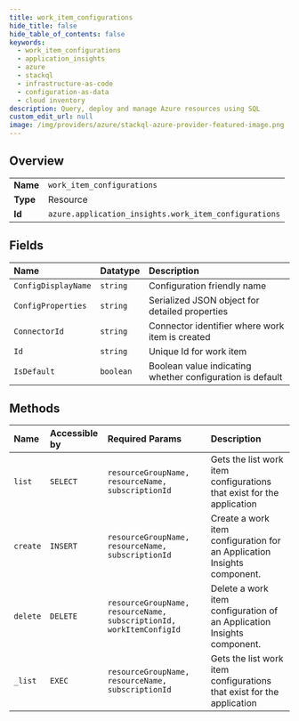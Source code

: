 ```yaml
---
title: work_item_configurations
hide_title: false
hide_table_of_contents: false
keywords:
  - work_item_configurations
  - application_insights
  - azure    
  - stackql
  - infrastructure-as-code
  - configuration-as-data
  - cloud inventory
description: Query, deploy and manage Azure resources using SQL
custom_edit_url: null
image: /img/providers/azure/stackql-azure-provider-featured-image.png
---
```

  
    

## Overview
<table><tbody>
<tr><td><b>Name</b></td><td><code>work_item_configurations</code></td></tr>
<tr><td><b>Type</b></td><td>Resource</td></tr>
<tr><td><b>Id</b></td><td><code>azure.application_insights.work_item_configurations</code></td></tr>
</tbody></table>

## Fields
| Name | Datatype | Description |
|:-----|:---------|:------------|
| `ConfigDisplayName` | `string` | Configuration friendly name |
| `ConfigProperties` | `string` | Serialized JSON object for detailed properties |
| `ConnectorId` | `string` | Connector identifier where work item is created |
| `Id` | `string` | Unique Id for work item |
| `IsDefault` | `boolean` | Boolean value indicating whether configuration is default |
## Methods
| Name | Accessible by | Required Params | Description |
|:-----|:--------------|:----------------|:------------|
| `list` | `SELECT` | `resourceGroupName, resourceName, subscriptionId` | Gets the list work item configurations that exist for the application |
| `create` | `INSERT` | `resourceGroupName, resourceName, subscriptionId` | Create a work item configuration for an Application Insights component. |
| `delete` | `DELETE` | `resourceGroupName, resourceName, subscriptionId, workItemConfigId` | Delete a work item configuration of an Application Insights component. |
| `_list` | `EXEC` | `resourceGroupName, resourceName, subscriptionId` | Gets the list work item configurations that exist for the application |
